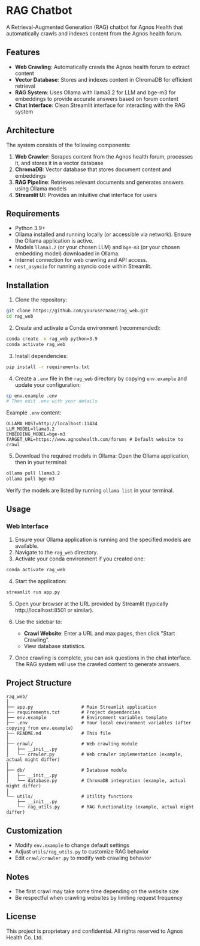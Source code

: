# RAG Chatbot

A Retrieval-Augmented Generation (RAG) chatbot for Agnos Health that automatically crawls and indexes content from the Agnos health forum.

## Features

- **Web Crawling**: Automatically crawls the Agnos health forum to extract content
- **Vector Database**: Stores and indexes content in ChromaDB for efficient retrieval
- **RAG System**: Uses Ollama with llama3.2 for LLM and bge-m3 for embeddings to provide accurate answers based on forum content
- **Chat Interface**: Clean Streamlit interface for interacting with the RAG system

## Architecture

The system consists of the following components:

1. **Web Crawler**: Scrapes content from the Agnos health forum, processes it, and stores it in a vector database
2. **ChromaDB**: Vector database that stores document content and embeddings
3. **RAG Pipeline**: Retrieves relevant documents and generates answers using Ollama models
4. **Streamlit UI**: Provides an intuitive chat interface for users

## Requirements

- Python 3.9+
- Ollama installed and running locally (or accessible via network). Ensure the Ollama application is active.
- Models `llama3.2` (or your chosen LLM) and `bge-m3` (or your chosen embedding model) downloaded in Ollama.
- Internet connection for web crawling and API access.
- `nest_asyncio` for running asyncio code within Streamlit.

## Installation

1. Clone the repository:
```bash
git clone https://github.com/yourusername/rag_web.git
cd rag_web
```

2. Create and activate a Conda environment (recommended):
```bash
conda create -n rag_web python=3.9
conda activate rag_web
```

3. Install dependencies:
```bash
pip install -r requirements.txt
```

4. Create a `.env` file in the `rag_web` directory by copying `env.example` and update your configuration:
```bash
cp env.example .env
# Then edit .env with your details
```
Example `.env` content:
```
OLLAMA_HOST=http://localhost:11434
LLM_MODEL=llama3.2
EMBEDDING_MODEL=bge-m3
TARGET_URL=https://www.agnoshealth.com/forums # Default website to crawl
```

5. Download the required models in Ollama:
   Open the Ollama application, then in your terminal:
```bash
ollama pull llama3.2
ollama pull bge-m3
```
   Verify the models are listed by running `ollama list` in your terminal.

## Usage

### Web Interface

1. Ensure your Ollama application is running and the specified models are available.
2. Navigate to the `rag_web` directory.
3. Activate your conda environment if you created one:
```bash
conda activate rag_web
```
4. Start the application:
```bash
streamlit run app.py
```

5. Open your browser at the URL provided by Streamlit (typically http://localhost:8501 or similar).

6. Use the sidebar to:
    - **Crawl Website**: Enter a URL and max pages, then click "Start Crawling".
    - View database statistics.

7. Once crawling is complete, you can ask questions in the chat interface. The RAG system will use the crawled content to generate answers.

## Project Structure

```
rag_web/
│
├── app.py                  # Main Streamlit application
├── requirements.txt        # Project dependencies
├── env.example             # Environment variables template
├── .env                    # Your local environment variables (after copying from env.example)
├── README.md               # This file
│
├── crawl/                  # Web crawling module
│   ├── __init__.py
│   └── crawler.py          # Web crawler implementation (example, actual might differ)
│
├── db/                     # Database module
│   ├── __init__.py
│   └── database.py         # ChromaDB integration (example, actual might differ)
│
└── utils/                  # Utility functions
    ├── __init__.py
    └── rag_utils.py        # RAG functionality (example, actual might differ)
```

## Customization

- Modify `env.example` to change default settings
- Adjust `utils/rag_utils.py` to customize RAG behavior
- Edit `crawl/crawler.py` to modify web crawling behavior

## Notes

- The first crawl may take some time depending on the website size
- Be respectful when crawling websites by limiting request frequency

## License

This project is proprietary and confidential. All rights reserved to Agnos Health Co. Ltd. 